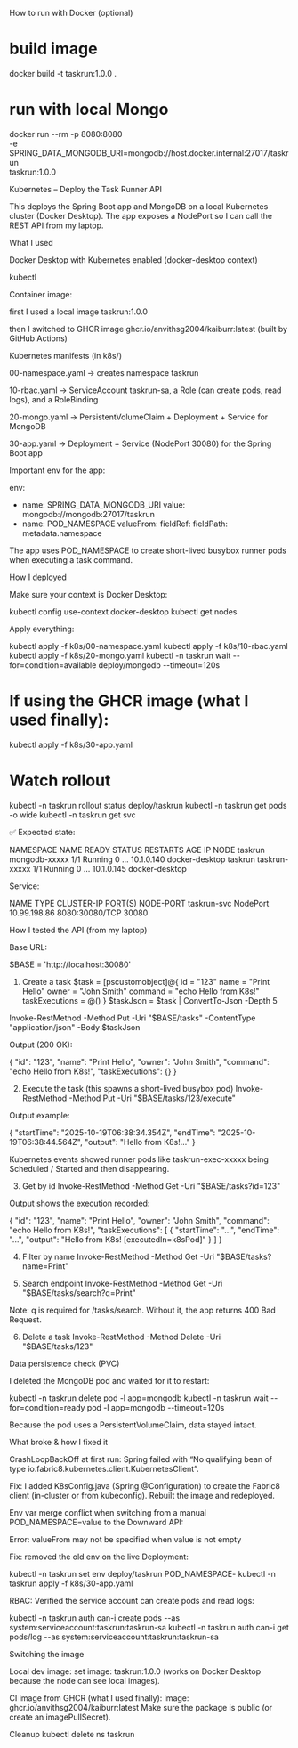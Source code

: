 How to run with Docker (optional)
# build image
docker build -t taskrun:1.0.0 .

# run with local Mongo
docker run --rm -p 8080:8080 \
  -e SPRING_DATA_MONGODB_URI=mongodb://host.docker.internal:27017/taskrun \
  taskrun:1.0.0

Kubernetes – Deploy the Task Runner API

This deploys the Spring Boot app and MongoDB on a local Kubernetes cluster (Docker Desktop).
The app exposes a NodePort so I can call the REST API from my laptop.

What I used

Docker Desktop with Kubernetes enabled (docker-desktop context)

kubectl

Container image:

first I used a local image taskrun:1.0.0

then I switched to GHCR image ghcr.io/anvithsg2004/kaiburr:latest (built by GitHub Actions)

Kubernetes manifests (in k8s/)

00-namespace.yaml → creates namespace taskrun

10-rbac.yaml → ServiceAccount taskrun-sa, a Role (can create pods, read logs), and a RoleBinding

20-mongo.yaml → PersistentVolumeClaim + Deployment + Service for MongoDB

30-app.yaml → Deployment + Service (NodePort 30080) for the Spring Boot app

Important env for the app:

env:
  - name: SPRING_DATA_MONGODB_URI
    value: mongodb://mongodb:27017/taskrun
  - name: POD_NAMESPACE
    valueFrom:
      fieldRef:
        fieldPath: metadata.namespace


The app uses POD_NAMESPACE to create short-lived busybox runner pods when executing a task command.

How I deployed

Make sure your context is Docker Desktop:

kubectl config use-context docker-desktop
kubectl get nodes


Apply everything:

kubectl apply -f k8s/00-namespace.yaml
kubectl apply -f k8s/10-rbac.yaml
kubectl apply -f k8s/20-mongo.yaml
kubectl -n taskrun wait --for=condition=available deploy/mongodb --timeout=120s

# If using the GHCR image (what I used finally):
kubectl apply -f k8s/30-app.yaml

# Watch rollout
kubectl -n taskrun rollout status deploy/taskrun
kubectl -n taskrun get pods -o wide
kubectl -n taskrun get svc


✅ Expected state:

NAMESPACE   NAME                       READY   STATUS    RESTARTS   AGE   IP           NODE
taskrun     mongodb-xxxxx              1/1     Running   0          ...   10.1.0.140   docker-desktop
taskrun     taskrun-xxxxx              1/1     Running   0          ...   10.1.0.145   docker-desktop


Service:

NAME          TYPE      CLUSTER-IP      PORT(S)          NODE-PORT
taskrun-svc   NodePort  10.99.198.86    8080:30080/TCP   30080

How I tested the API (from my laptop)

Base URL:

$BASE = 'http://localhost:30080'

1) Create a task
$task = [pscustomobject]@{
  id = "123"
  name = "Print Hello"
  owner = "John Smith"
  command = "echo Hello from K8s!"
  taskExecutions = @()
}
$taskJson = $task | ConvertTo-Json -Depth 5

Invoke-RestMethod -Method Put -Uri "$BASE/tasks" -ContentType "application/json" -Body $taskJson


Output (200 OK):

{
  "id": "123",
  "name": "Print Hello",
  "owner": "John Smith",
  "command": "echo Hello from K8s!",
  "taskExecutions": {}
}

2) Execute the task (this spawns a short-lived busybox pod)
Invoke-RestMethod -Method Put -Uri "$BASE/tasks/123/execute"


Output example:

{
  "startTime": "2025-10-19T06:38:34.354Z",
  "endTime": "2025-10-19T06:38:44.564Z",
  "output": "Hello from K8s!..."
}


Kubernetes events showed runner pods like taskrun-exec-xxxxx being Scheduled / Started and then disappearing.

3) Get by id
Invoke-RestMethod -Method Get -Uri "$BASE/tasks?id=123"


Output shows the execution recorded:

{
  "id": "123",
  "name": "Print Hello",
  "owner": "John Smith",
  "command": "echo Hello from K8s!",
  "taskExecutions": [
    {
      "startTime": "...",
      "endTime": "...",
      "output": "Hello from K8s! [executedIn=k8sPod]"
    }
  ]
}

4) Filter by name
Invoke-RestMethod -Method Get -Uri "$BASE/tasks?name=Print"

5) Search endpoint
Invoke-RestMethod -Method Get -Uri "$BASE/tasks/search?q=Print"


Note: q is required for /tasks/search. Without it, the app returns 400 Bad Request.

6) Delete a task
Invoke-RestMethod -Method Delete -Uri "$BASE/tasks/123"

Data persistence check (PVC)

I deleted the MongoDB pod and waited for it to restart:

kubectl -n taskrun delete pod -l app=mongodb
kubectl -n taskrun wait --for=condition=ready pod -l app=mongodb --timeout=120s


Because the pod uses a PersistentVolumeClaim, data stayed intact.

What broke & how I fixed it

CrashLoopBackOff at first run: Spring failed with
“No qualifying bean of type io.fabric8.kubernetes.client.KubernetesClient”.

Fix: I added K8sConfig.java (Spring @Configuration) to create the Fabric8 client (in-cluster or from kubeconfig). Rebuilt the image and redeployed.

Env var merge conflict when switching from a manual POD_NAMESPACE=value to the Downward API:

Error: valueFrom may not be specified when value is not empty

Fix: removed the old env on the live Deployment:

kubectl -n taskrun set env deploy/taskrun POD_NAMESPACE-
kubectl -n taskrun apply -f k8s/30-app.yaml


RBAC: Verified the service account can create pods and read logs:

kubectl -n taskrun auth can-i create pods --as system:serviceaccount:taskrun:taskrun-sa
kubectl -n taskrun auth can-i get pods/log --as system:serviceaccount:taskrun:taskrun-sa

Switching the image

Local dev image: set image: taskrun:1.0.0 (works on Docker Desktop because the node can see local images).

CI image from GHCR (what I used finally):
image: ghcr.io/anvithsg2004/kaiburr:latest
Make sure the package is public (or create an imagePullSecret).

Cleanup
kubectl delete ns taskrun
